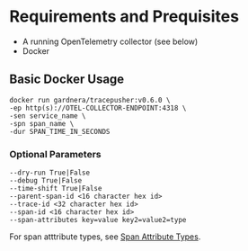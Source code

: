 # Requirements and Prequisites
- A running OpenTelemetry collector (see below)
- Docker

## Basic Docker Usage

```
docker run gardnera/tracepusher:v0.6.0 \
-ep http(s)://OTEL-COLLECTOR-ENDPOINT:4318 \
-sen service_name \
-spn span_name \
-dur SPAN_TIME_IN_SECONDS
```

### Optional Parameters

```
--dry-run True|False
--debug True|False
--time-shift True|False
--parent-span-id <16 character hex id>
--trace-id <32 character hex id>
--span-id <16 character hex id>
--span-attributes key=value key2=value2=type
```

For span atttribute types, see [Span Attribute Types](../reference/span-attribute-types.md).
